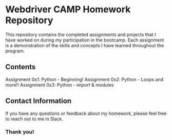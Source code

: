 # Webdriver CAMP Homework Repository

This repository contains the completed assignments and projects that I have worked on during my participation in the bootcamp. Each assignment is a demonstration of the skills and concepts I have learned throughout the program.

## Contents

Assignment 0x1: Python - Beginning!
Assignment 0x2: Python - Loops and more!!
Assignment 0x3: Python - import & modules

## Contact Information

If you have any questions or feedback  about my homework, please feel free to reach out to me in Slack.

### Thank you! ###
